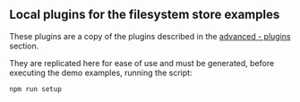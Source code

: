 ## Local plugins for the filesystem store examples

<p>These plugins are a copy of the plugins described in the <a href="https://github.com/wizzifactory/wizzi/tree/master/packages/wizzi-demo/advanced/plugins">advanced - plugins</a>  section.</p>

They are replicated here for ease of use and must be generated, before executing the demo examples, running the script:
```sh
npm run setup
```
